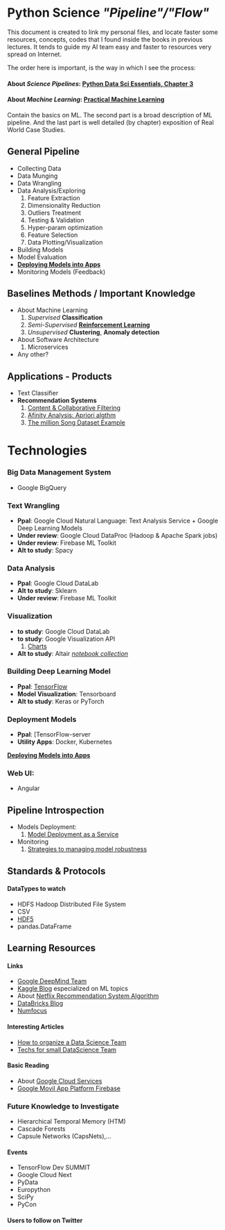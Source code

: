 # __Python__ Science _"Pipeline"/"Flow"_

This document is created to link my personal files, and locate faster some resources, concepts, codes that I found inside the books in previous lectures. It tends to guide my AI team easy and faster to resources very spread on Internet.

The order here is important, is the way in which I see the process:

#### About _Science Pipelines_: [Python Data Sci Essentials, Chapter 3](./SCIENCE/2015_Boschetti_and_Massaron-Py_Data_Sci_Essentials.pdf)

#### About _Machine Learning_: [Practical Machine Learning](./04_ML/2018_Practical_ML_with_Py.pdf)

Contain the basics on ML. The second part is a broad description of ML pipeline. And the last part is well detailed (by chapter) exposition of Real World Case Studies.

## General Pipeline
- Collecting Data
- Data Munging
- Data Wrangling
- Data Analysis/Exploring
    1. Feature Extraction
    2. Dimensionality Reduction
    3. Outliers Treatment
    4. Testing & Validation
    5. Hyper-param optimization
    6. Feature Selection
    2. Data Plotting/Visualization
- Building Models
- Model Evaluation
- [__Deploying Models into Apps__](./04_ML/2015_Sebastian_Raschka-Py_ML.pdf)
- Monitoring Models (Feedback)

## Baselines Methods / Important Knowledge
* About Machine Learning
    1. _Supervised_ __Classification__
    2. _Semi-Supervised_ [__Reinforcement Learning__](./05_Deep_Learning/2018_Reinforcement_Learning.pdf)
    3. _Unsupervised_ __Clustering__, __Anomaly detection__
* About Software Architecture
    1. Microservices
* Any other?

## Applications - Products
- Text Classifier
- __Recommendation Systems__
    1. [Content & Collaborative Filtering](./04_ML/2016_ML_for_the_web/ML_4the_Web.pdf)
    2. [Afinity Analysis: Apriori algthm](./04_ML/2015_Learning_Data_Mining/2015_Learning_Data_Mining_with_Py.pdf)
    3. [The million Song Dataset Example](./04_ML/2018_Practical_ML_with_Py.pdf)

# Technologies

### Big Data Management System
* Google BigQuery

### Text Wrangling
* __Ppal__:  Google Cloud Natural Language: Text Analysis Service + Google Deep Learning Models
* __Under review__: Google Cloud DataProc (Hadoop & Apache Spark jobs)
* __Under review__: Firebase ML Toolkit
* __Alt to study__: Spacy

### Data Analysis
* __Ppal__: Google Cloud DataLab
* __Alt to study__: Sklearn
* __Under review__: Firebase ML Toolkit

### Visualization
* __to study__: Google Cloud DataLab
* __to study__: Google Visualization API
    1. [Charts](https://developers.google.com/chart/interactive/docs/more_charts.html)
* __Alt to study__: Altair [_notebook collection_](../pyVideosData/06_Visualization/SCI_PLOT_Altair_2018_PyCon-Jake_VanderPlas-Exploratory_Data_Visualization_with_Vega_Vega-Lite_and_Altair/notebooks)

### Building Deep Learning Model
* __Ppal__: [TensorFlow](./04_ML/2017_Hands_on_ML/2017_Hands_On_ML_with_Sklearn_and_Tf.pdf)
* __Model Visualization__: Tensorboard
* __Alt to study__: Keras or PyTorch

### Deployment Models
* __Ppal__: [TensorFlow-server
* __Utility Apps__: Docker, Kubernetes

[__Deploying Models into Apps__](./04_ML/2015_Sebastian_Raschka-Py_ML.pdf)

### Web UI:
* Angular

## Pipeline Introspection

- Models Deployment:
    1. [Model Deployment as a Service](./04_ML/2018_Practical_ML_with_Py.pdf)
- Monitoring
    1. [Strategies to managing model robustness](./04_ML/2016_Advanced_ML.pdf)

## Standards & Protocols

#### DataTypes to watch
- HDFS Hadoop Distributed File System 
- CSV
- [HDF5](./01_Numpy/2019_Numerical_Python_2ndE.pdf)
- pandas.DataFrame

## Learning Resources

#### Links
- [Google DeepMind Team](https://deepmind.com/)
- [Kaggle Blog](http://blog.kaggle.com) especialized on ML topics
- About [Netflix Recommendation System Algorithm](http://techblog.netflix.com/2012/04/netflix-recommendations-beyond-5-stars.html)
- [DataBricks Blog](https://databricks.com/blog)
- [Numfocus](https://numfocus.org)

#### Interesting Articles
- [How to organize a Data Science Team](https://multithreaded.stitchfix.com/blog/2016/03/16/engineers-shouldnt-write-etl/)
- [Techs for small DataScience Team](https://towardsdatascience.com/everything-a-data-scientist-should-know-about-data-management-6877788c6a42)

#### Basic Reading
- About [Google Cloud Services](https://en.wikipedia.org/wiki/Google_Cloud_Platform)
- [Google Movil App Platform Firebase](https://en.wikipedia.org/wiki/Firebase)

### Future Knowledge to Investigate
- Hierarchical Temporal Memory (HTM)
- Cascade Forests
- Capsule Networks (CapsNets),...

#### Events

- TensorFlow Dev SUMMIT
- Google Cloud Next
- PyData
- Europython
- SciPy
- PyCon

#### Users to follow on Twitter


